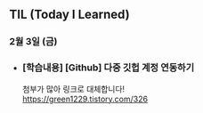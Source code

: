 ## TIL (Today I Learned)

### 2월 3일 (금)    

- ### [학습내용] [Github] 다중 깃헙 계정 연동하기
    첨부가 많아 링크로 대체합니다!   
    https://green1229.tistory.com/326   
